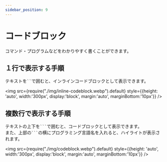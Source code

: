 ```yaml
---
sidebar_position: 9
---
```


# コードブロック

コマンド・プログラムなどをわかりやすく書くことができます。

## １行で表示する手順

テキストを` `` `で囲むと、インラインコードブロックとして表示できます。

<img src={require("./img/inline-codeblock.webp").default}
     style={{height: 'auto', width:'300px', display:'block', margin:'auto', marginBottom:'10px'}} />

## 複数行で表示する手順

テキストの上下を` ``` `で囲むと、コードブロックとして表示できます。   
また、上部の` ``` `の横にプログラミング言語名を入れると、ハイライトが表示されます。

<img src={require("./img/codeblock.webp").default}
     style={{height: 'auto', width:'300px', display:'block', margin:'auto', marginBottom:'10px'}} />
